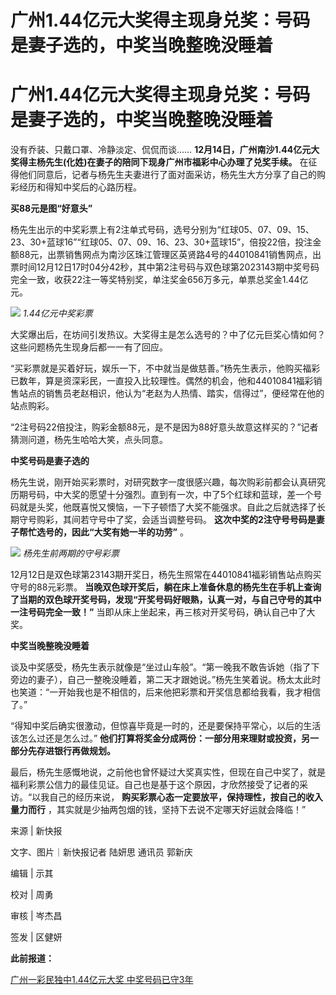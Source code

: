 # 广州1.44亿元大奖得主现身兑奖：号码是妻子选的，中奖当晚整晚没睡着

# 广州1.44亿元大奖得主现身兑奖：号码是妻子选的，中奖当晚整晚没睡着

没有乔装、只戴口罩、冷静淡定、侃侃而谈…… **12月14日，广州南沙1.44亿元大奖得主杨先生(化姓)在妻子的陪同下现身广州市福彩中心办理了兑奖手续。**
在征得他们同意后，记者与杨先生夫妻进行了面对面采访，杨先生大方分享了自己的购彩经历和得知中奖后的心路历程。

**买88元是图“好意头”**

杨先生出示的中奖彩票上有2注单式号码，选号分别为“红球05、07、09、15、23、30+蓝球16”“红球05、07、09、16、23、30+蓝球15”，倍投22倍，投注金额88元，出票销售网点为南沙区珠江管理区英贤路4号的44010841销售网点，出票时间12月12日17时04分42秒，其中第2注号码与双色球第2023143期中奖号码完全一致，收获22注一等奖特别奖，单注奖金656万多元，单票总奖金1.44亿元。

![](https://inews.gtimg.com/om_bt/Owfk4vNHn_dKNPmER8szO45AVPjro5sXBI8QRNX7Z45BQAA/1000)
_1.44亿元中奖彩票_

大奖爆出后，在坊间引发热议。大奖得主是怎么选号的？中了亿元巨奖心情如何？这些问题杨先生现身后都一一有了回应。

“买彩票就是买着好玩，娱乐一下，不中就当是做慈善。”杨先生表示，他购买福彩已数年，算是资深彩民，一直投入比较理性。偶然的机会，他和44010841福彩销售站点的销售员老赵相识，他认为“老赵为人热情、踏实，信得过”，便经常在他的站点购彩。

“2注号码22倍投注，购彩金额88元，是不是因为88好意头故意这样买的？”记者猜测问道，杨先生哈哈大笑，点头同意。

**中奖号码是妻子选的**

杨先生说，刚开始买彩票时，对研究数字一度很感兴趣，每次购彩前都会认真研究历期号码，中大奖的愿望十分强烈。直到有一次，中了5个红球和蓝球，差一个号码就是头奖，他既喜悦又懊恼，一下子顿悟了大奖不能强求。自此之后就选择了长期守号购彩，其间若守号中了奖，会适当调整号码。
**这次中奖的2注守号号码是妻子帮忙选号的，因此“大奖有她一半的功劳”** 。

![](https://inews.gtimg.com/om_bt/O4RgFBC_mbJFBNoryjlQUQSVIql2ML3RafF5Kd2IkmorcAA/1000)
_杨先生前两期的守号彩票_

12月12日是双色球第23143期开奖日，杨先生照常在44010841福彩销售站点购买守号的88元彩票。
**当晚双色球开奖后，躺在床上准备休息的杨先生在手机上查询了当期的双色球开奖号码，发现“开奖号码好眼熟，认真一对，与自己守号的其中一注号码完全一致！”**
当即从床上坐起来，再三核对开奖号码，确认自己中了大奖。

**中奖当晚整晚没睡着**

谈及中奖感受，杨先生表示就像是“坐过山车般”。“第一晚我不敢告诉她（指了下旁边的妻子），自己一整晚没睡着，第二天才跟她说。”杨先生笑着说。杨太太此时也笑道：“一开始我也是不相信的，后来他把彩票和开奖信息都给我看，我才相信了。”

“得知中奖后确实很激动，但惊喜毕竟是一时的，还是要保持平常心，以后的生活该怎么过还是怎么过。”
**他们打算将奖金分成两份：一部分用来理财或投资，另一部分先存进银行再做规划。**

最后，杨先生感慨地说，之前他也曾怀疑过大奖真实性，但现在自己中奖了，就是福利彩票公信力的最佳见证。自己也是基于这个原因，才欣然接受了记者的采访。“以我自己的经历来说，
**购买彩票心态一定要放平，保持理性，按自己的收入量力而行** ，其实就是少抽两包烟的钱，坚持下去说不定哪天好运就会降临！”

来源 | 新快报

文字、图片｜新快报记者 陆妍思 通讯员 郭新庆

编辑 | 示其

校对 | 周勇

审核 | 岑杰昌

签发 | 区健妍

**此前报道：**

[广州一彩民独中1.44亿元大奖 中奖号码已守3年 ](https://news.qq.com/rain/a/20231213A08V0A00)

